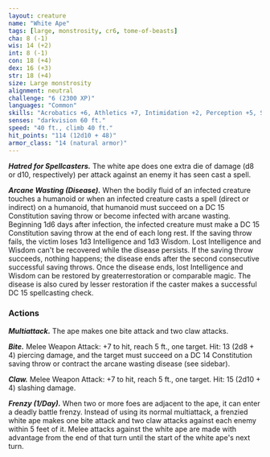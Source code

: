 ```yaml
---
layout: creature
name: "White Ape"
tags: [large, monstrosity, cr6, tome-of-beasts]
cha: 8 (-1)
wis: 14 (+2)
int: 8 (-1)
con: 18 (+4)
dex: 16 (+3)
str: 18 (+4)
size: Large monstrosity
alignment: neutral
challenge: "6 (2300 XP)"
languages: "Common"
skills: "Acrobatics +6, Athletics +7, Intimidation +2, Perception +5, Stealth +6"
senses: "darkvision 60 ft."
speed: "40 ft., climb 40 ft."
hit_points: "114 (12d10 + 48)"
armor_class: "14 (natural armor)"
---
```


***Hatred for Spellcasters.*** The white ape does one extra die of damage (d8 or d10, respectively) per attack against an enemy it has seen cast a spell.

***Arcane Wasting (Disease).*** When the bodily fluid of an infected creature touches a humanoid or when an infected creature casts a spell (direct or indirect) on a humanoid, that humanoid must succeed on a DC 15 Constitution saving throw or become infected with arcane wasting. Beginning 1d6 days after infection, the infected creature must make a DC 15 Constitution saving throw at the end of each long rest. If the saving throw fails, the victim loses 1d3 Intelligence and 1d3 Wisdom. Lost Intelligence and Wisdom can't be recovered while the disease persists. If the saving throw succeeds, nothing happens; the disease ends after the second consecutive successful saving throws. Once the disease ends, lost Intelligence and Wisdom can be restored by greaterrestoration or comparable magic. The disease is also cured by lesser restoration if the caster makes a successful DC 15 spellcasting check.

### Actions

***Multiattack.*** The ape makes one bite attack and two claw attacks.

***Bite.*** Melee Weapon Attack: +7 to hit, reach 5 ft., one target. Hit: 13 (2d8 + 4) piercing damage, and the target must succeed on a DC 14 Constitution saving throw or contract the arcane wasting disease (see sidebar).

***Claw.*** Melee Weapon Attack: +7 to hit, reach 5 ft., one target. Hit: 15 (2d10 + 4) slashing damage.

***Frenzy (1/Day).*** When two or more foes are adjacent to the ape, it can enter a deadly battle frenzy. Instead of using its normal multiattack, a frenzied white ape makes one bite attack and two claw attacks against each enemy within 5 feet of it. Melee attacks against the white ape are made with advantage from the end of that turn until the start of the white ape's next turn.

